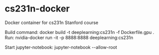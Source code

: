 # cs231n-docker
Docker container for cs231n Stanford course

Build command: docker build -t deeplearning:cs231n -f Dockerfile.gpu .  
Run: nvidia-docker run -it -p 8888:8888 deeplearning:cs231n 

Start jupyter-notebook: jupyter-notebook --allow-root 
